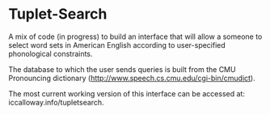 # Tuplet-Search
A mix of code (in progress) to build an interface that will allow a someone to select word sets in American English according to user-specified phonological constraints.

The database to which the user sends queries is built from the CMU Pronouncing dictionary (http://www.speech.cs.cmu.edu/cgi-bin/cmudict).

The most current working version of this interface can be accessed at: iccalloway.info/tupletsearch.
